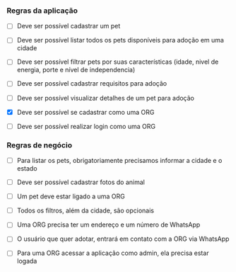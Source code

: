 ### Regras da aplicação

- [ ] Deve ser possível cadastrar um pet
- [ ] Deve ser possível listar todos os pets disponíveis para adoção em uma cidade
- [ ] Deve ser possível filtrar pets por suas características (idade, nivel de energia, porte e nível de independencia)
- [ ] Deve ser possível cadastrar requisitos para adoção
- [ ] Deve ser possível visualizar detalhes de um pet para adoção

- [x] Deve ser possível se cadastrar como uma ORG
- [ ] Deve ser possível realizar login como uma ORG

### Regras de negócio

- [ ] Para listar os pets, obrigatoriamente precisamos informar a cidade e o estado
- [ ] Deve ser possível cadastrar fotos do animal
- [ ] Um pet deve estar ligado a uma ORG
- [ ] Todos os filtros, além da cidade, são opcionais

- [ ] Uma ORG precisa ter um endereço e um número de WhatsApp
- [ ] O usuário que quer adotar, entrará em contato com a ORG via WhatsApp
- [ ] Para uma ORG acessar a aplicação como admin, ela precisa estar logada
